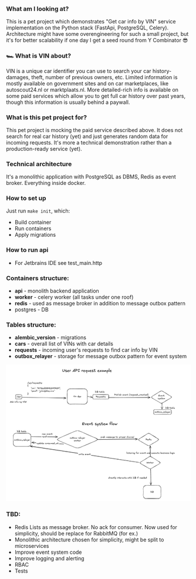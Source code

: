 ### What am I looking at?
This is a pet project which demonstrates "Get car info by VIN" service implementation on the Python stack (FastApi, PostgreSQL, Celery).
Architecture might have some overengineering for such a small project, but it's for better scalability if one day I get a seed round from Y Combinator 😎

### 🏎️  What is VIN about?
VIN is a unique car identifier you can use to search your car history-damages, theft, number of previous owners, etc.
Limited information is mostly available on government sites and on car marketplaces, like autoscout24.nl or marktplaats.nl.
More detailed-rich info is available on some paid services which allow you to get full car history over past years, though this information is usually behind a paywall.

### What is this pet project for?
This pet project is mocking the paid service described above. It does not search for real car history (yet) and just generates random data for incoming requests.
It's more a technical demonstration rather than a production-ready service (yet).

### Technical architecture
It's a monolithic application with PostgreSQL as DBMS, Redis as event broker. Everything inside docker.

### How to set up

Just run `make init`, which:
* Build container
* Run containers
* Apply migrations

### How to run api
* For Jetbrains IDE see test_main.http

### Containers structure:
* **api** - monolith backend application
* **worker** - celery worker (all tasks under one roof)
* **redis** - used as message broker in addition to message outbox pattern
* postgres - DB

### Tables structure:
* **alembic_version** - migrations
* **cars** - overall list of VINs with car details
* **requests** - incoming user's requests to find car info by VIN
* **outbox_relayer** - storage for message outbox pattern for event system


![img.png](docs/api_end_event_flow.png)

### TBD:
* Redis Lists as message broker. No ack for consumer. Now used for simplicity, should be replace for RabbitMQ (for ex.)
* Monolithic architecture chosen for simplicity, might be split to microservices
* Improve event system code
* Improve logging and alerting
* RBAC
* Tests
